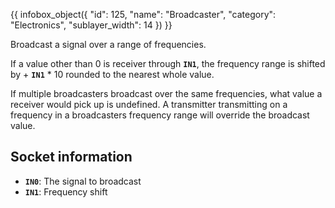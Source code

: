 {{ infobox_object({
	"id": 125,
	"name": "Broadcaster",
	"category": "Electronics",
	"sublayer_width": 14
}) }}

Broadcast a signal over a range of frequencies.

If a value other than 0 is receiver through **`IN1`**, the frequency range is shifted by + **`IN1`** * 10 rounded to the nearest whole value.

If multiple broadcasters broadcast over the same frequencies, what value a receiver would pick up is undefined. A transmitter transmitting on a frequency in a broadcasters frequency range will override the broadcast value.

## Socket information
- **`IN0`**: The signal to broadcast
- **`IN1`**: Frequency shift